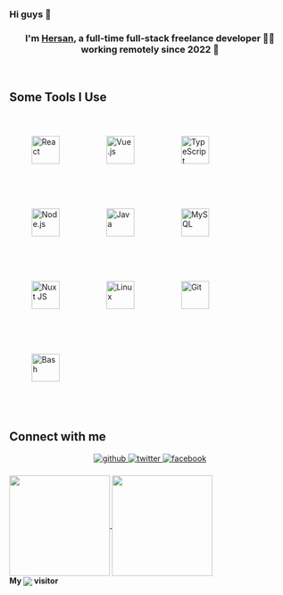 ### Hi guys 👋

### <div align="center">I'm [Hersan](https://github.com/HersanKuang/HersanKuang), a full-time full-stack freelance developer 👨‍💻 working remotely since 2022 🚀</div>  
  

<br/>  


## Some Tools I Use

<div>
  <img style="margin: 40px" src="https://profilinator.rishav.dev/skills-assets/react-original-wordmark.svg" alt="React" height="50" />  
  <img style="margin: 40px" src="https://profilinator.rishav.dev/skills-assets/vuejs-original-wordmark.svg" alt="Vue.js" height="50" />  
  <img style="margin: 40px" src="https://profilinator.rishav.dev/skills-assets/typescript-original.svg" alt="TypeScript" height="50" />  
  <img style="margin: 40px" src="https://profilinator.rishav.dev/skills-assets/nodejs-original-wordmark.svg" alt="Node.js" height="50" />  
  <img style="margin: 40px" src="https://profilinator.rishav.dev/skills-assets/java-original-wordmark.svg" alt="Java" height="50" />  
  <img style="margin: 40px" src="https://profilinator.rishav.dev/skills-assets/mysql-original-wordmark.svg" alt="MySQL" height="50" />  
  <img style="margin: 40px" src="https://profilinator.rishav.dev/skills-assets/nuxt.png" alt="Nuxt JS" height="50" />
  <img style="margin: 40px" src="https://profilinator.rishav.dev/skills-assets/linux-original.svg" alt="Linux" height="50" />  
  <img style="margin: 40px" src="https://profilinator.rishav.dev/skills-assets/git-scm-icon.svg" alt="Git" height="50" />  
  <img style="margin: 40px" src="https://profilinator.rishav.dev/skills-assets/gnu_bash-icon.svg" alt="Bash" height="50" />
</div>

<br/>  


## Connect with me  
<div align="center">
<a href="https://github.com/HersanKuang" target="_blank">
<img src=https://img.shields.io/badge/github-%2324292e.svg?&style=for-the-badge&logo=github&logoColor=white alt=github style="margin-bottom: 5px;" />
</a>
<a href="https://twitter.com/Kuanghexian" target="_blank">
<img src=https://img.shields.io/badge/twitter-%2300acee.svg?&style=for-the-badge&logo=twitter&logoColor=white alt=twitter style="margin-bottom: 5px;" />
</a>
<a href="https://www.facebook.com/hersanfackbook" target="_blank">
<img src=https://img.shields.io/badge/facebook-%232E87FB.svg?&style=for-the-badge&logo=facebook&logoColor=white alt=facebook style="margin-bottom: 5px;" />
</a>  
</div>  

<br/>  

<a href="https://github.com/HersanKuang">
  <img height="180px" align="center" src="https://github-readme-stats.vercel.app/api?username=HersanKuang&show_icons=true&theme=tokyonight" />
</a>
<a href="https://github.com/HersanKuang">
  <img height="180px" align="center" src="https://github-readme-stats.vercel.app/api/top-langs/?username=HersanKuang&layout=compact&line_height=21&text_color=000&icon_color=000&bg_color=0,ea6161,ffc64d,fffc4d,52fa5a&theme=graywhite" />
</a>

<br/>

<div>
  <strong>My </strong><img align="center" src="https://profile-counter.glitch.me/HersanKuang/count.svg" /><strong> visitor</strong>
</div>
<br/>

